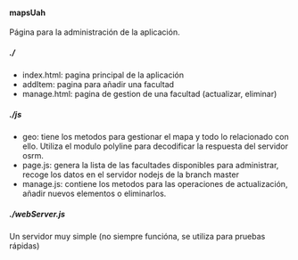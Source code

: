 #### mapsUah

Página para la administración de la aplicación.

##### ./

* index.html: pagina principal de la aplicación
* addItem: pagina para añadir una facultad
* manage.html: pagina de gestion de una facultad (actualizar, eliminar)

##### ./js

* geo: tiene los metodos para gestionar el mapa y todo lo relacionado con ello. 
  Utiliza el modulo polyline para decodificar la respuesta del servidor osrm.
* page.js: genera la lista de las facultades disponibles para administrar, recoge los datos en el servidor nodejs de la branch master
* manage.js: contiene los metodos para las operaciones de actualización, añadir nuevos elementos o eliminarlos.


##### ./webServer.js

Un servidor muy simple (no siempre funcióna, se utiliza para pruebas rápidas)
